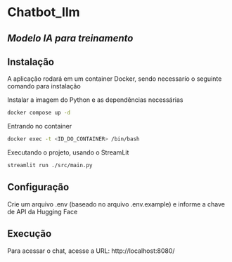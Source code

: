 # Chatbot_llm

## _Modelo IA para treinamento_

## Instalação

A aplicação rodará em um container Docker, sendo necessarío o seguinte comando para instalação

Instalar a imagem do Python e as dependências necessárias

```sh
docker compose up -d
```

Entrando no container

```sh
docker exec -t <ID_DO_CONTAINER> /bin/bash
```

Executando o projeto, usando o StreamLit

```sh
streamlit run ./src/main.py
```

## Configuração

Crie um arquivo .env (baseado no arquivo .env.example) e informe a chave de API da Hugging Face

## Execução

Para acessar o chat, acesse a URL: http://localhost:8080/
